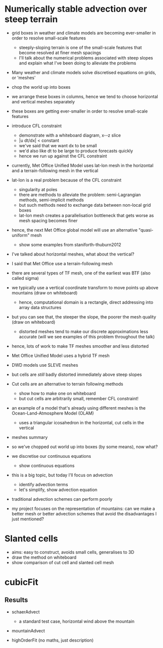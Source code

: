# Numerically stable advection over steep terrain

- grid boxes in weather and climate models are becoming ever-smaller in order to resolve small-scale features
  - steeply-sloping terrain is one of the small-scale features that become resolved at finer mesh spacings
  - I'll talk about the numerical problems associated with steep slopes and explain what I've been doing to alleviate the problems

- Many weather and climate models solve discretised equations on grids, or 'meshes'
- chop the world up into boxes
- we arrange these boxes in columns, hence we tend to choose horizontal and vertical meshes separately
- these boxes are getting ever-smaller in order to resolve small-scale features
- introduce CFL constraint
  - demonstrate with a whiteboard diagram, x--z slice
  - |u dt/dx| < constant
  - we've said that we want dx to be small
  - we'd also like dt to be large to produce forecasts quickly
  - hence we run up against the CFL constraint
- currently, Met Office Unified Model uses lat-lon mesh in the horizontal and a terrain-following mesh in the vertical
- lat-lon is a real problem because of the CFL constraint
  - singularity at poles
  - there are methods to alleviate the problem: semi-Lagrangian methods, semi-implicit methods
  - but such methods need to exchange data between non-local grid boxes
  - lat-lon mesh creates a parallelisation bottleneck that gets worse as mesh spacing becomes finer
- hence, the next Met Office global model will use an alternative "quasi-uniform" mesh
  - show some examples from staniforth-thuburn2012
- I've talked about horizontal meshes, what about the vertical?
- I said that Met Office use a terrain-following mesh
- there are several types of TF mesh, one of the earliest was BTF (also called sigma)
- we typically use a vertical coordinate transform to move points up above mountains (draw on whiteboard)
  - hence, computational domain is a rectangle, direct addressing into array data structures
- but you can see that, the steeper the slope, the poorer the mesh quality (draw on whiteboard)
  - distorted meshes tend to make our discrete approximations less accurate (will we see examples of this problem throughout the talk)
- hence, lots of work to make TF meshes smoother and less distorted
- Met Office Unified Model uses a hybrid TF mesh
- DWD models use SLEVE meshes
- but cells are *still* badly distorted immediately above steep slopes
- Cut cells are an alternative to terrain following methods
  - show how to make one on whiteboard
  - but cut cells are arbitrarily small, remember CFL constraint!
- an example of a model that's already using different meshes is the Ocean-Land-Atmosphere Model (OLAM)
  - uses a triangular icosahedron in the horizontal, cut cells in the vertical

- meshes summary
- so we've chopped out world up into boxes (by some means), now what?
- we discretise our continuous equations
  - show continuous equations
- this is a big topic, but today I'll focus on advection
  - identify advection terms
  - let's simplify, show advection equation

- traditional advection schemes can perform poorly

- my project focuses on the representation of mountains: can we make a better mesh or better advection schemes that avoid the disadvantages I just mentioned?

# Slanted cells
- aims: easy to construct, avoids small cells, generalises to 3D
- draw the method on whiteboard
- show comparison of cut cell and slanted cell mesh

# cubicFit

## Results

- schaerAdvect
  - a standard test case, horizontal wind above the mountain
- mountainAdvect

- highOrderFit (no maths, just description)

